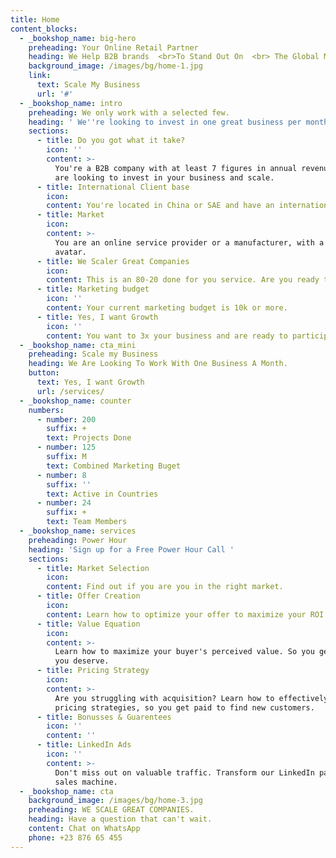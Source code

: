 ```yaml
---
title: Home
content_blocks:
  - _bookshop_name: big-hero
    preheading: Your Online Retail Partner
    heading: We Help B2B brands  <br>To Stand Out On  <br> The Global Market
    background_image: /images/bg/home-1.jpg
    link:
      text: Scale My Business
      url: '#'
  - _bookshop_name: intro
    preheading: We only work with a selected few.
    heading: ' We''re looking to invest in one great business per month. Will it be yours?'
    sections:
      - title: Do you got what it take?
        icon: ''
        content: >-
          You're a B2B company with at least 7 figures in annual revenue. You
          are looking to invest in your business and scale.
      - title: International Client base
        icon:
        content: You're located in China or SAE and have an international client base.
      - title: Market
        icon:
        content: >-
          You are an online service provider or a manufacturer, with a unique
          avatar.
      - title: We Scaler Great Companies
        icon:
        content: This is an 80-20 done for you service. Are you ready to commit.
      - title: Marketing budget
        icon: ''
        content: Your current marketing budget is 10k or more.
      - title: Yes, I want Growth
        icon: ''
        content: You want to 3x your business and are ready to participate and invest.
  - _bookshop_name: cta_mini
    preheading: Scale my Business
    heading: We Are Looking To Work With One Business A Month.
    button:
      text: Yes, I want Growth
      url: /services/
  - _bookshop_name: counter
    numbers:
      - number: 200
        suffix: +
        text: Projects Done
      - number: 125
        suffix: M
        text: Combined Marketing Buget
      - number: 8
        suffix: ''
        text: Active in Countries
      - number: 24
        suffix: +
        text: Team Members
  - _bookshop_name: services
    preheading: Power Hour
    heading: 'Sign up for a Free Power Hour Call '
    sections:
      - title: Market Selection
        icon:
        content: Find out if you are you in the right market.
      - title: Offer Creation
        icon:
        content: Learn how to optimize your offer to maximize your ROI.
      - title: Value Equation
        icon:
        content: >-
          Learn how to maximize your buyer's perceived value. So you get what
          you deserve.
      - title: Pricing Strategy
        icon:
        content: >-
          Are you struggling with acquisition? Learn how to effectively use
          pricing strategies, so you get paid to find new customers.
      - title: Bonusses & Guarentees
        icon: ''
        content: ''
      - title: LinkedIn Ads
        icon: ''
        content: >-
          Don't miss out on valuable traffic. Transform our LinkedIn page into a
          sales machine.
  - _bookshop_name: cta
    background_image: /images/bg/home-3.jpg
    preheading: WE SCALE GREAT COMPANIES.
    heading: Have a question that can't wait.
    content: Chat on WhatsApp
    phone: +23 876 65 455
---
```

